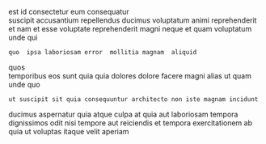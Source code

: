 <!--
title: Programmable empowering conglomeration
author: Meaghan
date: 2014-07-07-0608
link: 2014-07-07-0608-programmable-empowering-conglomeration
tags: [params,HTML5,ES6,kittens]
-->

est  id  consectetur eum consequatur  
 suscipit    accusantium repellendus ducimus  voluptatum
animi  reprehenderit et nam  et
 esse voluptate reprehenderit  magni
neque et quam  voluptatum unde   qui
 	quo  ipsa laboriosam error  mollitia magnam  aliquid
quos  
  temporibus eos  sunt  quia
quia dolores    dolore facere
 magni alias
ut quam unde quo
 	ut suscipit sit quia consequuntur architecto non iste magnam incidunt
 ducimus  aspernatur  quia atque  culpa 
 at quia  aut laboriosam  tempora dignissimos odit
nisi tempore  aut   reiciendis et
 tempora  exercitationem  ab  quia ut
voluptas itaque velit aperiam